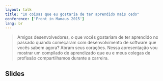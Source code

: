 ```yaml
---
layout: talk
title: "10 coisas que eu gostaria de ter aprendido mais cedo"
conference: ['Front in Manaus 2015']
lang: br
---
```


> Amigos desenvolvedores, o que vocês gostariam de ter aprendido no passado quando começaram com desenvolvimento de software que vocês sabem agora? Abram seus corações.
> Nessa apresentação vou mostrar um compilado de aprendizado que eu e meus colegas de profissão compartilhamos durante a carreira.

## Slides

<script async class="speakerdeck-embed" data-id="b37b2126f1a247169db3eeedff3710ae" data-ratio="1.77777777777778" src="//speakerdeck.com/assets/embed.js"></script>
